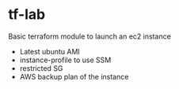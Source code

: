 # tf-lab
Basic terraform module to launch an ec2 instance
- Latest ubuntu AMI
- instance-profile to use SSM
- restricted SG
- AWS backup plan of the instance
